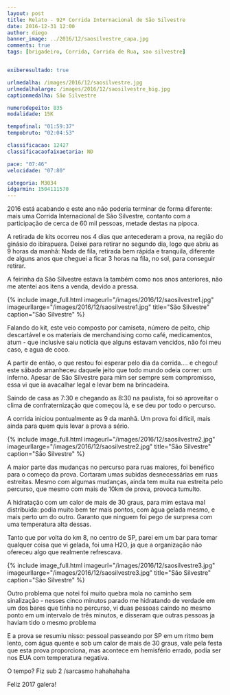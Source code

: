 ```yaml
---
layout: post
title: Relato - 92ª Corrida Internacional de São Silvestre
date: 2016-12-31 12:00
author: diego
banner_image: ../2016/12/saosilvestre_capa.jpg
comments: true
tags: [brigadeiro, Corrida, Corrida de Rua, sao silvestre]


exiberesultado: true

urlmedalha: /images/2016/12/saosilvestre.jpg
urlmedalhalarge: /images/2016/12/saosilvestre_big.jpg
captionmedalha: São Silvestre

numerodepeito: 835
modalidade: 15K

tempofinal: "01:59:37"
tempobruto: "02:04:53"

classificacao: 12427
classificacaofaixaetaria: ND

pace: "07:46"
velocidade: "07:80"

categoria: M3034
idgarmin: 1504111570
---
```


2016 está acabando e este ano não poderia terminar de forma diferente: mais uma Corrida Internacional de São Silvestre, contanto com a participação de cerca de 60 mil pessoas, metade destas na pipoca.

A retirada de kits ocorreu nos 4 dias que antecederam a prova, na região do ginásio do ibirapuera. Deixei para retirar no segundo dia, logo que abriu as 9 horas da manhã: Nada de fila, retirada bem rápida e tranquila, diferente de alguns anos que cheguei a ficar 3 horas na fila, no sol, para conseguir retirar. 

A feirinha da São Silvestre estava la também como nos anos anteriores, não me atentei aos itens a venda, devido a pressa.

<!--more-->

{% include image_full.html imageurl="/images/2016/12/saosilvestre1.jpg" imageurllarge="/images/2016/12/saosilvestre1.jpg" title="São Silvestre" caption="São Silvestre" %}

Falando do kit, este veio composto por camiseta, número de peito, chip descartável e os materiais de merchandising como café, medicamentos, atum - que inclusive saiu noticia que alguns estavam vencidos, não foi meu caso, e agua de coco. 

A partir de então, o que restou foi esperar pelo dia da corrida…. e chegou! este sábado amanheceu daquele jeito que todo mundo odeia correr: um inferno. Apesar de São Silvestre para mim ser sempre sem compromisso, essa vi que ia avacalhar legal e levar bem na brincadeira.

Saindo de casa as 7:30 e chegando as 8:30 na paulista, foi só aproveitar o clima de confraternização que começou lá, e se deu por todo o percurso.

A corrida iniciou pontualmente as 9 da manhã. Um prova foi difícil, mais ainda para quem quis levar a prova a sério. 

{% include image_full.html imageurl="/images/2016/12/saosilvestre2.jpg" imageurllarge="/images/2016/12/saosilvestre2.jpg" title="São Silvestre" caption="São Silvestre" %}


A maior parte das mudanças no percurso para ruas maiores, foi benéfico para o começo da prova. Cortaram umas subidas desnecessárias em ruas estreitas. Mesmo com algumas mudanças, ainda tem muita rua estreita pelo percurso, que mesmo com mais de 10km de prova, provoca tumulto.

A hidratação com um calor de mais de 30 graus, para mim estava mal distribuída: podia muito bem ter mais pontos, com água gelada mesmo, e mais perto um do outro. Garanto que ninguem foi pego de surpresa com uma temperatura alta dessas.

Tanto que por volta do km 8, no centro de SP, parei em um bar para tomar qualquer coisa que vi gelada, foi uma H2O, ja que a organização não ofereceu algo que realmente refrescava.

{% include image_full.html imageurl="/images/2016/12/saosilvestre3.jpg" imageurllarge="/images/2016/12/saosilvestre3.jpg" title="São Silvestre" caption="São Silvestre" %}

Outro problema que notei foi muito quebra mola no caminho sem sinalização - nesses cinco minutos parado me hidratando de verdade em um dos bares que tinha no percurso, vi duas pessoas caindo no mesmo ponto em um intervalo de três minutos, e disseram que outras pessoas ja haviam tido o mesmo problema

E a prova se resumiu nisso: pessoal passeando por SP em um ritmo bem lento, com água quente e sob um calor de mais de 30 graus, vale pela festa que esta prova proporciona, mas acontece em hemisfério errado, podia ser nos EUA com temperatura negativa.

O tempo? Fiz sub 2 /sarcasmo hahahahaha

Feliz 2017 galera!